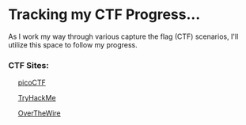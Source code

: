 # **Tracking my CTF Progress...**

   As I work my way through various capture the flag (CTF) scenarios, I'll utilize this space to follow my progress.

### CTF Sites:

&nbsp;&nbsp;&nbsp;&nbsp;&nbsp;[picoCTF](https://www.picoctf.org/)

&nbsp;&nbsp;&nbsp;&nbsp;&nbsp;[TryHackMe](https://tryhackme.com/)

&nbsp;&nbsp;&nbsp;&nbsp;&nbsp;[OverTheWire](https://overthewire.org/wargames/)


